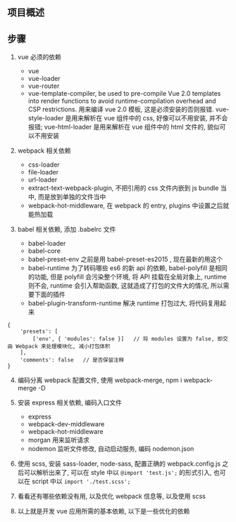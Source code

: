 ## 项目概述

## 步骤

1. vue 必须的依赖
	- vue
	- vue-loader
	- vue-router
	- vue-template-compiler, be used to pre-compile Vue 2.0 templates into render functions to avoid runtime-compilation overhead and CSP restrictions. 用来编译 vue 2.0 模板, 这是必须安装的否则报错.
	vue-style-loader 是用来解析在 vue 组件中的 css, 好像可以不用安装, 并不会报错; vue-html-loader 是用来解析在 vue 组件中的 html 文件的, 貌似可以不用安装

2. webpack 相关依赖 
	- css-loader
	- file-loader
	- url-loader
	- extract-text-webpack-plugin, 不把引用的 css 文件内嵌到 js bundle 当中, 而是放到单独的文件当中
	- webpack-hot-middleware, 在 webpack 的 entry, plugins 中设置之后就能热加载

3. babel 相关依赖, 添加 .babelrc 文件
	- babel-loader
	- babel-core
	- babel-preset-env 之前是用 babel-preset-es2015 , 现在最新的用这个
	- babel-runtime 为了转码哪些 es6 的新 api 的依赖, babel-polyfill 是相同的功能, 但是 polyfill 会污染整个环境, 将 API 挂载在全局对象上, runtime 则不会, runtime 会引入帮助函数, 这就造成了打包的文件大的情况, 所以需要下面的插件
	- babel-plugin-transform-runtime 解决 runtime 打包过大, 将代码复用起来
```
{
	'presets': [
		['env', { 'modules': false }]	// 将 modules 设置为 false, 即交由 Webpack 来处理模块化, 减小打包体积
	],
	'comments': false	// 是否保留注释
}
```

4. 编码分离 webpack 配置文件, 使用 webpack-merge, npm i webpack-merge -D

5. 安装 express 相关依赖, 编码入口文件
	- express 
	- webpack-dev-middleware
	- webpack-hot-middleware
	- morgan 用来监听请求
	- nodemon 监听文件修改, 自动启动服务, 编码 nodemon.json

6. 使用 scss, 安装 sass-loader, node-sass, 配置正确的 webpack.config.js 之后可以解析出来了, 可以在 style 中以  ```@import 'test.js';``` 的形式引入, 也可以在 script 中以 ```import './test.scss';```

6. 看看还有哪些依赖没有用, 以及优化 webpack 信息等, 以及使用 scss 

6. 以上就是开发 vue 应用所需的基本依赖, 以下是一些优化的依赖


